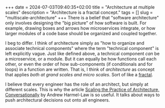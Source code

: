 +++
date = 2024-07-03T09:40:35+02:00
title = "Architecture at multiple scales"
description = "Architecture is a fractal concept."
tags = []
slug = "multiscale-architecture"
+++
There is a belief that "software architecture" only involves designing the "big
picture" of how software is built. For example, drawing boxes and arrows how
microservices integrate, or how larger modules of a code base should be
organized and coupled together.

I beg to differ. I think of architecture simply as "how to organize and
associate technical components" where the term "technical component" is left
explicitly vague. Just like defined above, a technical component _can_ be a
microservice, or a module. But it can equally be how functions call each other,
or even the order of how sub-components (if conditionals and for loops) in a
function are written. That is, I think of _architecture_ as concept that
applies _both at grand scales and micro scales_. Sort of like a
[fractal][fractal].

[fractal]: https://en.wikipedia.org/wiki/Fractal

I believe that every engineer has the role of an architect, but simply at
different scales. This is why the article [Scaling the Practice of
Architecture, Conversationally][scaling-arch] by Andrew Harmel-Law is so
useful. It talks about ways to push architectural decisions out onto all
engineers.

[scaling-arch]: https://martinfowler.com/articles/scaling-architecture-conversationally.html
